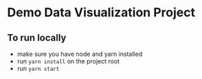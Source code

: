 # Demo Data Visualization Project

## To run locally

- make sure you have node and yarn installed
- run `yarn install` on the project root
- run `yarn start`

